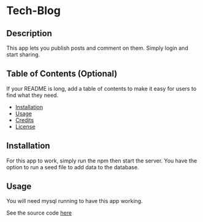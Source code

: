 # Tech-Blog

## Description

This app lets you publish posts and comment on them.
Simply login and start sharing.

## Table of Contents (Optional)

If your README is long, add a table of contents to make it easy for users to find what they need.

- [Installation](#installation)
- [Usage](#usage)
- [Credits](#credits)
- [License](#license)

## Installation

For this app to work, simply run the npm then start the server. You have the option to run a seed file to add data to the database.

## Usage

You will need mysql running to have this app working.

See the source code [here](https://github.com/Gator2-0/Tech-Blog)